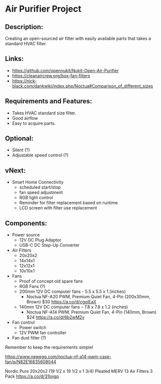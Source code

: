 # Air Purifier Project

## Description:

Creating an open-sourced air filter with easily available parts that takes a standard HVAC filter.

## Links:

- https://github.com/opennukit/Nukit-Open-Air-Purifier
- https://cleanaircrew.org/box-fan-filters
- https://nick-black.com/dankwiki/index.php/Noctua#Comparison_of_different_sizes 

## Requirements and Features:
- Takes HVAC standard size filter.
- Good airflow
- Easy to acquire parts.
	
## Optional:
- Silent (?)
- Adjustable speed control (?)
	
## vNext:
- Smart Home Connectivity
	- scheduled start/stop
	- fan speed adjustment
	- RGB light control
	- Reminder for filter replacement based on runtime
	- LCD screen with filter use replacement

## Components:
- Power source
	- 12V DC Plug Adaptor
	- USB-C DC Step-Up Converter
- Air Filters
	- 20x20x2
	- 14x14x1
	- 12x12x1
	- 10x10x1
- Fans
	- Proof of concept old spare fans
	- RGB Fans (?)
	- 200mm 12V DC computer fans - 5.5 x 5.5 x 1 (inches)
		- Noctua NF-A20 PWM, Premium Quiet Fan, 4-Pin (200x30mm, Brown) $30
		https://a.co/d/cgoiEaX 
	- 140mm 12V DC computer fans – 7.8 x 7.8 x 1.2 (inches)
		- Noctua NF-A14 PWM, Premium Quiet Fan, 4-Pin (140mm, Brown) $24
		https://a.co/d/6b2wM2v 
- Fan control
	- Power switch
	- 12V PWM fan controller
- Fan dust filter (?)



Remember to keep the requirements simple!

 

 
https://www.newegg.com/noctua-nf-a14-pwm-case-fan/p/N82E16835608044 

 
Nordic Pure 20x20x2 (19 1/2 x 19 1/2 x 1 3/4) Pleated MERV 13 Air Filters 3 Pack 
https://a.co/d/31lojgq
